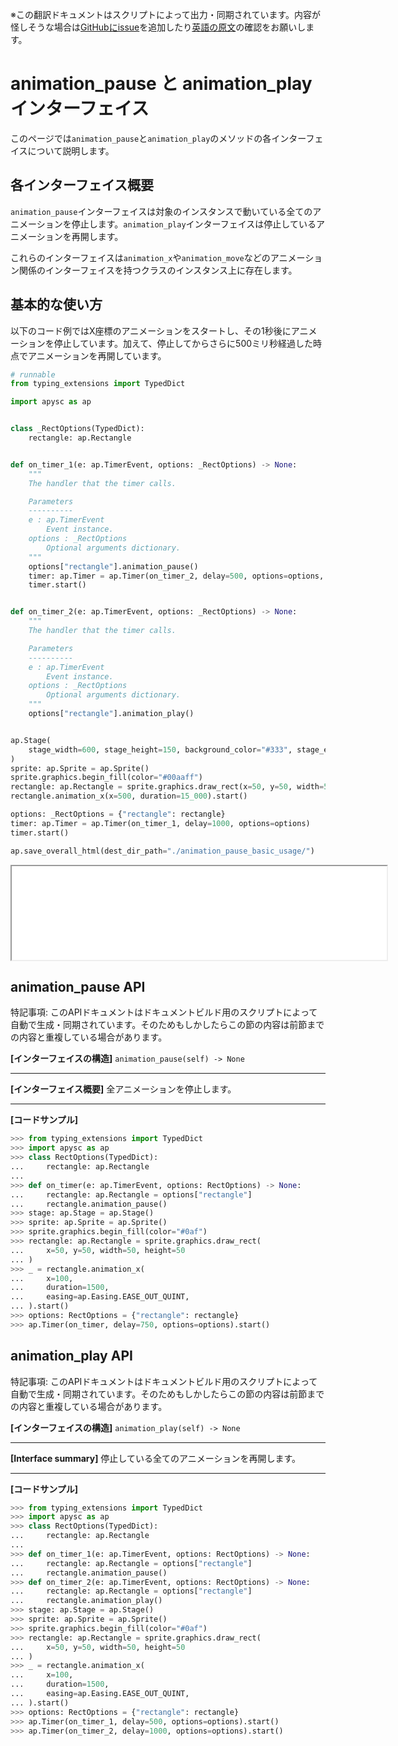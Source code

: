 <span class="inconspicuous-txt">※この翻訳ドキュメントはスクリプトによって出力・同期されています。内容が怪しそうな場合は<a href="https://github.com/simon-ritchie/apysc/issues" target="_blank">GitHubにissue</a>を追加したり[英語の原文](https://simon-ritchie.github.io/apysc/en/animation_pause_and_play.html)の確認をお願いします。</span>

# animation_pause と animation_play インターフェイス

このページでは`animation_pause`と`animation_play`のメソッドの各インターフェイスについて説明します。

## 各インターフェイス概要

`animation_pause`インターフェイスは対象のインスタンスで動いている全てのアニメーションを停止します。`animation_play`インターフェイスは停止しているアニメーションを再開します。

これらのインターフェイスは`animation_x`や`animation_move`などのアニメーション関係のインターフェイスを持つクラスのインスタンス上に存在します。

## 基本的な使い方

以下のコード例ではX座標のアニメーションをスタートし、その1秒後にアニメーションを停止しています。加えて、停止してからさらに500ミリ秒経過した時点でアニメーションを再開しています。

```py
# runnable
from typing_extensions import TypedDict

import apysc as ap


class _RectOptions(TypedDict):
    rectangle: ap.Rectangle


def on_timer_1(e: ap.TimerEvent, options: _RectOptions) -> None:
    """
    The handler that the timer calls.

    Parameters
    ----------
    e : ap.TimerEvent
        Event instance.
    options : _RectOptions
        Optional arguments dictionary.
    """
    options["rectangle"].animation_pause()
    timer: ap.Timer = ap.Timer(on_timer_2, delay=500, options=options, repeat_count=1)
    timer.start()


def on_timer_2(e: ap.TimerEvent, options: _RectOptions) -> None:
    """
    The handler that the timer calls.

    Parameters
    ----------
    e : ap.TimerEvent
        Event instance.
    options : _RectOptions
        Optional arguments dictionary.
    """
    options["rectangle"].animation_play()


ap.Stage(
    stage_width=600, stage_height=150, background_color="#333", stage_elem_id="stage"
)
sprite: ap.Sprite = ap.Sprite()
sprite.graphics.begin_fill(color="#00aaff")
rectangle: ap.Rectangle = sprite.graphics.draw_rect(x=50, y=50, width=50, height=50)
rectangle.animation_x(x=500, duration=15_000).start()

options: _RectOptions = {"rectangle": rectangle}
timer: ap.Timer = ap.Timer(on_timer_1, delay=1000, options=options)
timer.start()

ap.save_overall_html(dest_dir_path="./animation_pause_basic_usage/")
```

<iframe src="static/animation_pause_basic_usage/index.html" width="600" height="150"></iframe>

## animation_pause API

<span class="inconspicuous-txt">特記事項: このAPIドキュメントはドキュメントビルド用のスクリプトによって自動で生成・同期されています。そのためもしかしたらこの節の内容は前節までの内容と重複している場合があります。</span>

**[インターフェイスの構造]** `animation_pause(self) -> None`<hr>

**[インターフェイス概要]** 全アニメーションを停止します。<hr>

**[コードサンプル]**

```py
>>> from typing_extensions import TypedDict
>>> import apysc as ap
>>> class RectOptions(TypedDict):
...     rectangle: ap.Rectangle
...
>>> def on_timer(e: ap.TimerEvent, options: RectOptions) -> None:
...     rectangle: ap.Rectangle = options["rectangle"]
...     rectangle.animation_pause()
>>> stage: ap.Stage = ap.Stage()
>>> sprite: ap.Sprite = ap.Sprite()
>>> sprite.graphics.begin_fill(color="#0af")
>>> rectangle: ap.Rectangle = sprite.graphics.draw_rect(
...     x=50, y=50, width=50, height=50
... )
>>> _ = rectangle.animation_x(
...     x=100,
...     duration=1500,
...     easing=ap.Easing.EASE_OUT_QUINT,
... ).start()
>>> options: RectOptions = {"rectangle": rectangle}
>>> ap.Timer(on_timer, delay=750, options=options).start()
```

## animation_play API

<span class="inconspicuous-txt">特記事項: このAPIドキュメントはドキュメントビルド用のスクリプトによって自動で生成・同期されています。そのためもしかしたらこの節の内容は前節までの内容と重複している場合があります。</span>

**[インターフェイスの構造]** `animation_play(self) -> None`<hr>

**[Interface summary]** 停止している全てのアニメーションを再開します。<hr>

**[コードサンプル]**

```py
>>> from typing_extensions import TypedDict
>>> import apysc as ap
>>> class RectOptions(TypedDict):
...     rectangle: ap.Rectangle
...
>>> def on_timer_1(e: ap.TimerEvent, options: RectOptions) -> None:
...     rectangle: ap.Rectangle = options["rectangle"]
...     rectangle.animation_pause()
>>> def on_timer_2(e: ap.TimerEvent, options: RectOptions) -> None:
...     rectangle: ap.Rectangle = options["rectangle"]
...     rectangle.animation_play()
>>> stage: ap.Stage = ap.Stage()
>>> sprite: ap.Sprite = ap.Sprite()
>>> sprite.graphics.begin_fill(color="#0af")
>>> rectangle: ap.Rectangle = sprite.graphics.draw_rect(
...     x=50, y=50, width=50, height=50
... )
>>> _ = rectangle.animation_x(
...     x=100,
...     duration=1500,
...     easing=ap.Easing.EASE_OUT_QUINT,
... ).start()
>>> options: RectOptions = {"rectangle": rectangle}
>>> ap.Timer(on_timer_1, delay=500, options=options).start()
>>> ap.Timer(on_timer_2, delay=1000, options=options).start()
```
